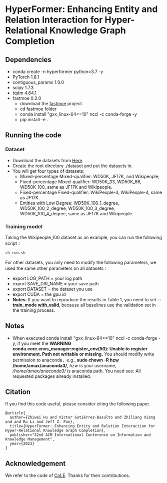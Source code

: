 # HyperFormer: Enhancing Entity and Relation Interaction for Hyper-Relational Knowledge Graph Completion
## Dependencies
* conda create -n hyperformer python=3.7 -y
* PyTorch 1.8.1
* contiguous_params 1.0.0
* scipy 1.7.3
* tqdm 4.64.1
* fastmoe 0.2.0
  * download the [fastmoe](https://github.com/laekov/fastmoe) project
  * cd fastmoe folder
  * conda install "gxx_linux-64<=10" nccl -c conda-forge -y 
  * pip install -e .
## Running the code
### Dataset
* Download the datasets from [Here](https://drive.google.com/drive/folders/1FBopRFRe7NS75w3NvzKTW_QyqvgKRyqC?usp=drive_link).
* Create the root directory ./dataset and put the datasets in.
* You will get four types of datasets:
  * Mixed-percentage Mixed-qualifier: WD50K, JF17K, and Wikipeople;
  * Fixed-percentage Mixed-qualifier: WD50K_33, WD50K_66, WD50K_100, same as JF17K and Wikipeople.
  * Fixed-percentage Fixed-qualifier: WikiPeople-3, WikiPeople-4, same as JF17K.
  * Entities with Low Degree: WD50K_100_1_degree, WD50K_100_2_degree, WD50K_100_3_degree, WD50K_100_4_degree, same as JF17K and Wikipeople.

### Training model
Taking the Wikipeople_100 dataset as an example, you can run the following script：
```python
sh run.sh
```
For other datasets, you only need to modify the following parameters, we used the same other parameters on all datasets：
* export LOG_PATH = your log path
* export SAVE_DIR_NAME = your save path
* export DATASET = the dataset you use
* export CUDA = the gpu id
* **Notes**: If you want to reproduce the results in Table 1, you need to set **--train_mode with_valid**, because all baselines use the validation set in the training process.

## Notes
* When executed conda install "gxx_linux-64<=10" nccl -c conda-forge -y, if you meet the **WARNING conda.core.envs_manager:register_env(50): Unable to register environment. Path not writable or missing.** You should modify write permission to anaconda，e.g., **sudo chown -R hzw /home/amax/anaconda3/**, *hzw* is your username, */home/amax/anaconda3/* is anaconda path. You need see: All requested packages already installed.

## Citation
If you find this code useful, please consider citing the following paper.
```
@article{
  author={Zhiwei Hu and Víctor Gutiérrez-Basulto and Zhiliang Xiang and and Ru Li and Jeff Z. Pan},
  title={HyperFormer: Enhancing Entity and Relation Interaction for Hyper-Relational Knowledge Graph Completion},
  publisher="32nd ACM International Conference on Information and Knowledge Management",
  year={2023}
}
```

## Acknowledgement
We refer to the code of [CoLE](https://github.com/nju-websoft/CoLE). Thanks for their contributions.
